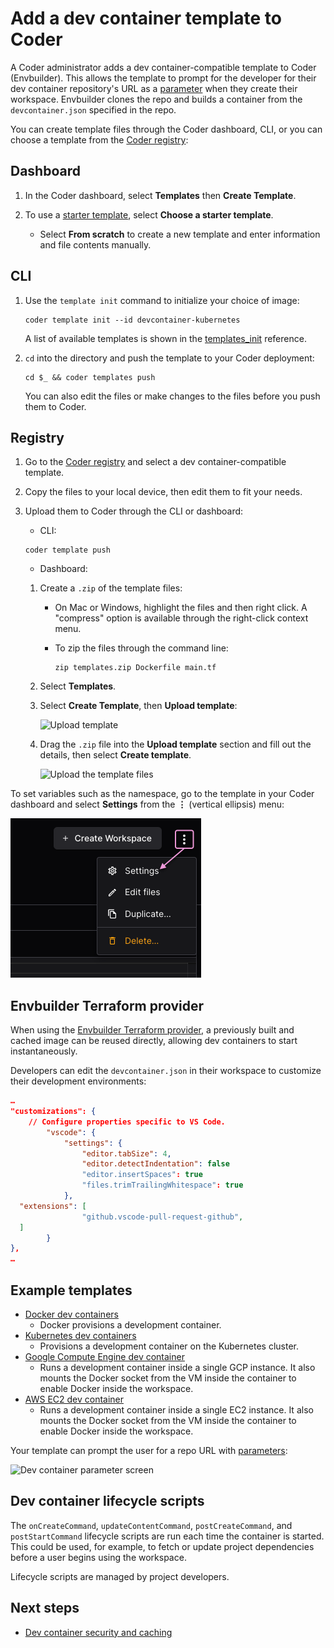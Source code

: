 # Add a dev container template to Coder

A Coder administrator adds a dev container-compatible template to Coder
(Envbuilder). This allows the template to prompt for the developer for their dev container repository's URL as a [parameter](../../extending-templates/parameters.md) when they create their workspace. Envbuilder clones the repo
and builds a container from the `devcontainer.json` specified in the repo.

You can create template files through the Coder dashboard, CLI, or you can choose a template from the [Coder registry](https://registry.coder.com/templates?tag=devcontainer):

<div class="tabs">

## Dashboard

1. In the Coder dashboard, select **Templates** then **Create Template**.
1. To use a
   [starter template](https://github.com/coder/coder/tree/main/examples/templates),
   select **Choose a starter template**.

   - Select **From scratch** to create a new template and enter information and
   file contents manually.

## CLI

1. Use the `template init` command to initialize your choice of image:

   ```shell
   coder template init --id devcontainer-kubernetes
   ```

   A list of available templates is shown in the
   [templates_init](../../../../reference/cli/templates.md) reference.

1. `cd` into the directory and push the template to your Coder deployment:

   ```shell
   cd $_ && coder templates push
   ```

   You can also edit the files or make changes to the files before you push them
   to Coder.

## Registry

1. Go to the
   [Coder registry](https://registry.coder.com/templates?tag=devcontainer) and
   select a dev container-compatible template.

1. Copy the files to your local device, then edit them to fit your needs.

1. Upload them to Coder through the CLI or dashboard:

   - CLI:

   ```shell
   coder template push
   ```

   - Dashboard:

   1. Create a `.zip` of the template files:

      - On Mac or Windows, highlight the files and then right click. A
         "compress" option is available through the right-click context menu.

      - To zip the files through the command line:

         ```shell
         zip templates.zip Dockerfile main.tf
         ```

   1. Select **Templates**.
   1. Select **Create Template**, then **Upload template**:

      ![Upload template](../../../../images/templates/upload-create-your-first-template.png)

   1. Drag the `.zip` file into the **Upload template** section and fill out
      the details, then select **Create template**.

      ![Upload the template files](../../../../images/templates/upload-create-template-form.png)

</div>

To set variables such as the namespace, go to the template in your Coder dashboard and select **Settings** from the **⋮** (vertical ellipsis) menu:

![Choose Settings from the template's menu](../../../../images/templates/template-menu-settings.png)

## Envbuilder Terraform provider

When using the
[Envbuilder Terraform provider](https://github.com/coder/terraform-provider-envbuilder),
a previously built and cached image can be reused directly, allowing dev
containers to start instantaneously.

Developers can edit the `devcontainer.json` in their workspace to customize
their development environments:

```json
…
"customizations": {
    // Configure properties specific to VS Code.
        "vscode": {
            "settings": {
                "editor.tabSize": 4,
                "editor.detectIndentation": false
                "editor.insertSpaces": true
                "files.trimTrailingWhitespace": true
            },
  "extensions": [
                "github.vscode-pull-request-github",
  ]
        }
},
…
```

## Example templates

- [Docker dev containers](https://github.com/coder/coder/tree/main/examples/templates/devcontainer-docker)
  - Docker provisions a development container.
- [Kubernetes dev containers](https://github.com/coder/coder/tree/main/examples/templates/devcontainer-kubernetes)
  - Provisions a development container on the Kubernetes cluster.
- [Google Compute Engine dev container](https://github.com/coder/coder/tree/main/examples/templates/gcp-devcontainer)
  - Runs a development container inside a single GCP instance. It also mounts
    the Docker socket from the VM inside the container to enable Docker inside
    the workspace.
- [AWS EC2 dev container](https://github.com/coder/coder/tree/main/examples/templates/aws-devcontainer)
  - Runs a development container inside a single EC2 instance. It also mounts
    the Docker socket from the VM inside the container to enable Docker inside
    the workspace.

Your template can prompt the user for a repo URL with
[parameters](../../extending-templates/parameters.md):

![Dev container parameter screen](../../../../images/templates/devcontainers.png)

## Dev container lifecycle scripts

The `onCreateCommand`, `updateContentCommand`, `postCreateCommand`, and
`postStartCommand` lifecycle scripts are run each time the container is started.
This could be used, for example, to fetch or update project dependencies before
a user begins using the workspace.

Lifecycle scripts are managed by project developers.

## Next steps

- [Dev container security and caching](./devcontainer-security-caching.md)
